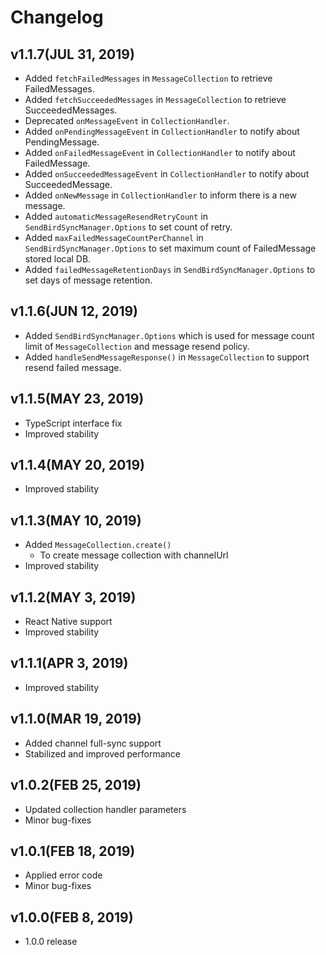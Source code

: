 Changelog
=========

## v1.1.7(JUL 31, 2019)
 * Added `fetchFailedMessages` in `MessageCollection` to retrieve FailedMessages.  
 * Added `fetchSucceededMessages` in `MessageCollection` to retrieve SucceededMessages.  
 * Deprecated `onMessageEvent` in `CollectionHandler`.    
 * Added `onPendingMessageEvent` in `CollectionHandler` to notify about PendingMessage.  
 * Added `onFailedMessageEvent` in `CollectionHandler` to notify about FailedMessage.  
 * Added `onSucceededMessageEvent` in `CollectionHandler` to notify about SucceededMessage.  
 * Added `onNewMessage` in `CollectionHandler` to inform there is a new message.
 * Added `automaticMessageResendRetryCount` in `SendBirdSyncManager.Options` to set count of retry.  
 * Added `maxFailedMessageCountPerChannel` in `SendBirdSyncManager.Options` to set maximum count of FailedMessage stored local DB.  
 * Added `failedMessageRetentionDays` in `SendBirdSyncManager.Options` to set days of message retention.  
 
## v1.1.6(JUN 12, 2019)
 * Added `SendBirdSyncManager.Options` which is used for message count limit of `MessageCollection` and message resend policy.   
 * Added `handleSendMessageResponse()` in `MessageCollection` to support resend failed message.  

## v1.1.5(MAY 23, 2019)
 * TypeScript interface fix
 * Improved stability

## v1.1.4(MAY 20, 2019)
 * Improved stability

## v1.1.3(MAY 10, 2019)
 * Added `MessageCollection.create()`
   * To create message collection with channelUrl
 * Improved stability

## v1.1.2(MAY 3, 2019)
 * React Native support
 * Improved stability

## v1.1.1(APR 3, 2019)
 * Improved stability

## v1.1.0(MAR 19, 2019)
 * Added channel full-sync support
 * Stabilized and improved performance

## v1.0.2(FEB 25, 2019)
 * Updated collection handler parameters
 * Minor bug-fixes

## v1.0.1(FEB 18, 2019)
 * Applied error code
 * Minor bug-fixes

## v1.0.0(FEB 8, 2019)
 * 1.0.0 release